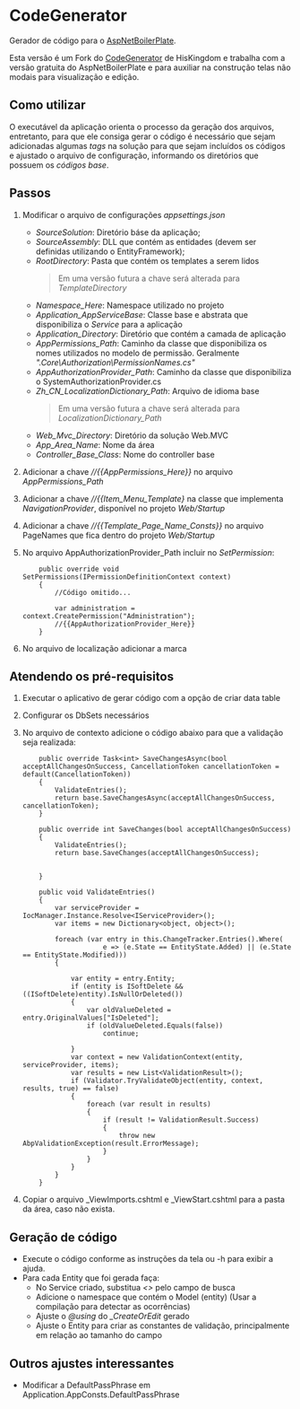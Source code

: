 # CodeGenerator

Gerador de código para o [AspNetBoilerPlate](http://aspnetboilerplate.com).

Esta versão é um Fork do [CodeGenerator](https://github.com/HisKingdom/CodeGenerator) de HisKingdom e trabalha com a versão gratuita do AspNetBoilerPlate e para auxiliar na construção telas não modais para visualização e edição.

## Como utilizar 

O executável da aplicação orienta o processo da geração dos arquivos, entretanto, para que ele consiga gerar o código é necessário que sejam adicionadas algumas *tags* na solução para que sejam incluídos os códigos e ajustado o arquivo de configuração, informando os diretórios que possuem os *códigos base*.

## Passos

 1. Modificar o arquivo de configurações *appsettings.json*
	
	- *SourceSolution*: Diretório báse da aplicação;
	- *SourceAssembly*: DLL que contém as entidades (devem ser definidas utilizando o EntityFramework);
	- *RootDirectory*: Pasta que contém os templates a serem lidos
		> Em uma versão futura a chave será alterada para *TemplateDirectory*
	- *Namespace_Here*: Namespace utilizado no projeto
	- *Application_AppServiceBase*: Classe base e abstrata que disponibiliza o *Service* para a aplicação
	- *Application_Directory*: Diretório que contém a camada de aplicação
	- *AppPermissions_Path*: Caminho da classe que disponibiliza os nomes utilizados no modelo de permissão. Geralmente _"<Namespace>.Core\\Authorization\\PermissionNames.cs"_
	- *AppAuthorizationProvider_Path*: Caminho da classe que disponibiliza o SystemAuthorizationProvider.cs
	- *Zh_CN_LocalizationDictionary_Path*: Arquivo de idioma base
		> Em uma versão futura a chave será alterada para *LocalizationDictionary_Path*
	- *Web_Mvc_Directory*: Diretório da solução Web.MVC
	- *App_Area_Name*: Nome da área
	- *Controller_Base_Class*: Nome do controller base

 1. Adicionar a chave *//{{AppPermissions_Here}}* no arquivo *AppPermissions_Path* 
 1. Adicionar a chave *//{{Item_Menu_Template}* na classe que implementa *NavigationProvider*, disponível no projeto *Web/Startup*
 1. Adicionar a chave *//{{Template_Page_Name_Consts}}* no arquivo PageNames que fica dentro do projeto *Web/Startup*
 1. No arquivo AppAuthorizationProvider_Path incluir no *SetPermission*:

	```
		public override void SetPermissions(IPermissionDefinitionContext context)
		{
			//Código omitido...

			var administration = context.CreatePermission("Administration");
			//{{AppAuthorizationProvider_Here}}
		}
	```
 1. No arquivo de localização adicionar a marca *<!--LocalizationDictionary_Here-->*

## Atendendo os pré-requisitos
 1. Executar o aplicativo de gerar código com a opção de criar data table
 1. Configurar os DbSets necessários
 1. No arquivo de contexto adicione o código abaixo para que a validação seja realizada:

	```
		public override Task<int> SaveChangesAsync(bool acceptAllChangesOnSuccess, CancellationToken cancellationToken = default(CancellationToken))
		{
			ValidateEntries();
			return base.SaveChangesAsync(acceptAllChangesOnSuccess, cancellationToken);
		}

		public override int SaveChanges(bool acceptAllChangesOnSuccess)
		{
			ValidateEntries();
			return base.SaveChanges(acceptAllChangesOnSuccess);


		}

		public void ValidateEntries()
		{
			var serviceProvider = IocManager.Instance.Resolve<IServiceProvider>();
			var items = new Dictionary<object, object>();

			foreach (var entry in this.ChangeTracker.Entries().Where(
						e => (e.State == EntityState.Added) || (e.State == EntityState.Modified)))
			{

				var entity = entry.Entity;
				if (entity is ISoftDelete && ((ISoftDelete)entity).IsNullOrDeleted())
				{
					var oldValueDeleted = entry.OriginalValues["IsDeleted"];
					if (oldValueDeleted.Equals(false))
						continue;

				}
				var context = new ValidationContext(entity, serviceProvider, items);
				var results = new List<ValidationResult>();
				if (Validator.TryValidateObject(entity, context, results, true) == false)
				{
					foreach (var result in results)
					{
						if (result != ValidationResult.Success)
						{
							throw new AbpValidationException(result.ErrorMessage);
						}
					}
				}
			}
		}
	```
 1. Copiar o arquivo _ViewImports.cshtml e _ViewStart.cshtml para a pasta da área, caso não exista.

 
 
## Geração de código

- Execute o código conforme as instruções da tela ou -h para exibir a ajuda. 
- Para cada Entity que foi gerada faça:
   - No Service criado, substitua *<<ChangeThisPropertyField>>* pelo campo de busca
   - Adicione o namespace que contém o Model (entity) (Usar a compilação para detectar as ocorrências)
   - Ajuste o *@using* do *_CreateOrEdit* gerado
   - Ajuste o Entity para criar as constantes de validação, principalmente em relação ao tamanho do campo
 
 
## Outros ajustes interessantes

- Modificar a DefaultPassPhrase em Application.AppConsts.DefaultPassPhrase